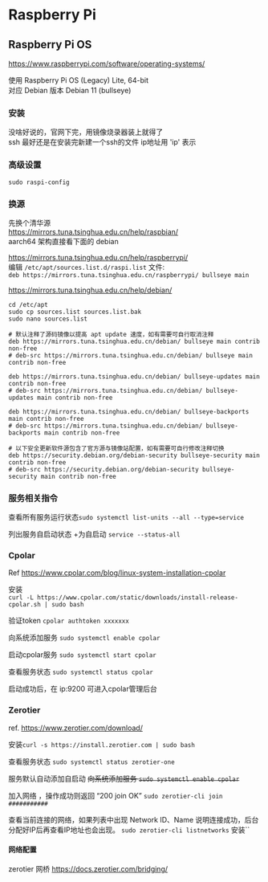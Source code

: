 # Raspberry Pi

## Raspberry Pi OS 

https://www.raspberrypi.com/software/operating-systems/

使用 Raspberry Pi OS (Legacy) Lite, 64-bit   
对应 Debian 版本 Debian 11 (bullseye)

### 安装
没啥好说的，官网下完，用镜像烧录器装上就得了  
ssh 最好还是在安装完新建一个ssh的文件
ip地址用 'ip' 表示  

### 高级设置
`sudo raspi-config`
### 换源

先换个清华源  
https://mirrors.tuna.tsinghua.edu.cn/help/raspbian/  
aarch64 架构直接看下面的 debian

https://mirrors.tuna.tsinghua.edu.cn/help/raspberrypi/  
编辑 `/etc/apt/sources.list.d/raspi.list` 文件:  
`deb https://mirrors.tuna.tsinghua.edu.cn/raspberrypi/ bullseye main`

https://mirrors.tuna.tsinghua.edu.cn/help/debian/  
```
cd /etc/apt
sudo cp sources.list sources.list.bak
sudo nano sources.list
```  
```
# 默认注释了源码镜像以提高 apt update 速度，如有需要可自行取消注释
deb https://mirrors.tuna.tsinghua.edu.cn/debian/ bullseye main contrib non-free
# deb-src https://mirrors.tuna.tsinghua.edu.cn/debian/ bullseye main contrib non-free

deb https://mirrors.tuna.tsinghua.edu.cn/debian/ bullseye-updates main contrib non-free
# deb-src https://mirrors.tuna.tsinghua.edu.cn/debian/ bullseye-updates main contrib non-free

deb https://mirrors.tuna.tsinghua.edu.cn/debian/ bullseye-backports main contrib non-free
# deb-src https://mirrors.tuna.tsinghua.edu.cn/debian/ bullseye-backports main contrib non-free

# 以下安全更新软件源包含了官方源与镜像站配置，如有需要可自行修改注释切换
deb https://security.debian.org/debian-security bullseye-security main contrib non-free
# deb-src https://security.debian.org/debian-security bullseye-security main contrib non-free
```
### 服务相关指令

查看所有服务运行状态`sudo systemctl list-units --all --type=service`

列出服务自启动状态 +为自启动 `service --status-all`

### Cpolar
Ref https://www.cpolar.com/blog/linux-system-installation-cpolar

安装  
`curl -L https://www.cpolar.com/static/downloads/install-release-cpolar.sh | sudo bash`

验证token `cpolar authtoken xxxxxxx`

向系统添加服务 `sudo systemctl enable cpolar`

启动cpolar服务 `sudo systemctl start cpolar`

查看服务状态 `sudo systemctl status cpolar`

启动成功后，在 ip:9200 可进入cpolar管理后台

### Zerotier
ref. https://www.zerotier.com/download/

安装`curl -s https://install.zerotier.com | sudo bash`

查看服务状态 `sudo systemctl status zerotier-one`

服务默认自动添加自启动
~~向系统添加服务 `sudo systemctl enable cpolar`~~

加入网络 ，操作成功则返回 “200 join OK”   `sudo zerotier-cli join ###########`

查看当前连接的网络，如果列表中出现 Network ID、Name 说明连接成功，后台分配好IP后再查看IP地址也会出现。
`sudo zerotier-cli listnetworks`
安装``

#### 网络配置
zerotier 网桥 https://docs.zerotier.com/bridging/
